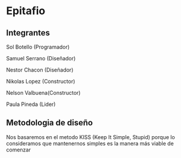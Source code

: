 # Epitafio

## Integrantes 

Sol Botello (Programador)

Samuel Serrano (Diseñador)

Nestor Chacon (Diseñador)

Nikolas Lopez (Constructor)

Nelson Valbuena(Constructor) 

Paula Pineda (Lider)

## Metodologia de diseño

Nos basaremos en el metodo KISS (Keep It  Simple, Stupid) porque lo consideramos que mantenernos simples es la manera más viable de comenzar 
 
